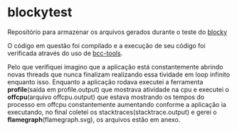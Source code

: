 # blockytest

Repositório para armazenar os arquivos gerados durante o teste do [blocky](https://gist.github.com/antoniosb/dd79afc4942996fc0b690a459fbbc453)

O código em questão foi compilado e a execução de seu código foi verificada através do uso de [bcc-tools](https://github.com/iovisor/bcc). 


Pelo que verifiquei imagino que a aplicação está constantemente abrindo novas threads que nunca finalizam realizando essa tividade em loop infinito enquanto isso. Enquanto a aplicação rodava executei a ferramenta **profile**(saída em profile.output) que mostrava atividade na cpu e executei o **offcpu**(arquivo offcpu.output) que estava mostrando os tempos do processo em offcpu constantemente aumentando conforme a aplicação ia executando, no final coletei os stacktraces(stacktrace.output) e gerei o **flamegraph**(flamegraph.svg), os arquivos estão em anexo.
